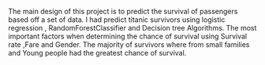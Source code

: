 The main design  of this project is  to predict  the survival of passengers based off a set of data. 
I had predict titanic survivors using logistic regression , RandomForestClassifier and Decision tree Algorithms.
The most important factors when determining the chance of survival using Survival rate ,Fare and Gender.
The majority of survivors where from small families and Young people had the greatest chance of survival.
